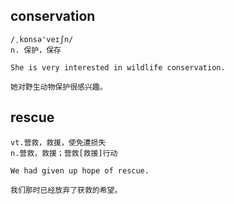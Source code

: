 ## conservation
```
/ˌkɒnsə'veɪʃn/
n. 保护，保存

She is very interested in wildlife conservation.

她对野生动物保护很感兴趣。
```

## rescue
```
vt.营救，救援，使免遭损失
n.营救，救援；营救[救援]行动

We had given up hope of rescue.

我们那时已经放弃了获救的希望。
```